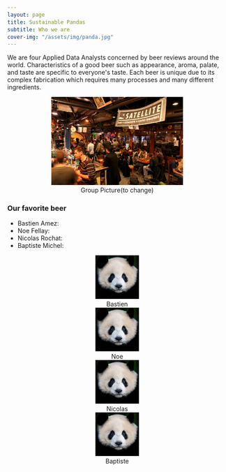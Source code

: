 ```yaml
---
layout: page
title: Sustainable Pandas
subtitle: Who we are
cover-img: "/assets/img/panda.jpg"
---
```


We are four Applied Data Analysts concerned by beer reviews around the world. Characteristics of a good beer such as appearance, aroma, palate, and taste are specific to everyone's taste. Each beer is unique due to its complex fabrication which requires many processes and many different ingredients. 

<div style="align: center; text-align:center;">
    <img src="/assets/img/sat.jpg" width="60%" height="60%"/>
    <div class="caption">Group Picture(to change)</div>
</div>

### Our favorite beer

<ul>
  <li>Bastien Amez:</li>
  <li>Noe Fellay:</li>
  <li>Nicolas Rochat:</li>
  <li>Baptiste Michel:</li>
</ul>

<div style="align: center; text-align:center;">
  <div class="row">
    <div class="column">
      <img src="/assets/img/bastien.jpg" alt="Bastien" style="width:100%; max-width: 100px; max-height:100px">
      <div class="caption">Bastien<div/>
    </div>
    <div class="column">
      <img src="/assets/img/noe.jpg" alt="Noe" style="width:100%; max-width: 100px; max-height:100px">
      <div class="caption">Noe<div/>
    </div>
    <div class="column">
      <img src="/assets/img/nicolas.jpg" alt="Nicolas" style="width:100%; max-width: 100px; max-height:100px">
      <div class="caption">Nicolas<div/>
    </div>
    <div class="column">
      <img src="/assets/img/baptiste.jpg" alt="Baptiste" style="width:100%; max-width: 100px; max-height:100px">
      <div class="caption">Baptiste<div/>
    </div>
  </div>
</div>
